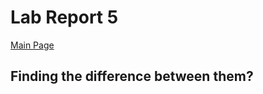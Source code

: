 # Lab Report 5
[Main Page](https://hsflores7.github.io/cse15l-lab-reports/index.html)

## Finding the difference between them?
